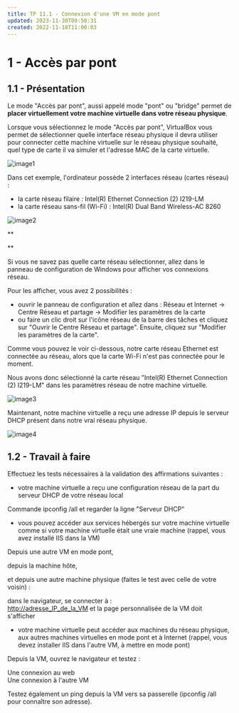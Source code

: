 ```yaml
---
title: TP 11.1 - Connexion d'une VM en mode pont
updated: 2023-11-30T09:50:31
created: 2022-11-18T11:00:03
---
```


# 1 - Accès par pont

## 1.1 - Présentation

Le mode "Accès par pont", aussi appelé mode "pont" ou "bridge" permet de **placer virtuellement votre machine virtuelle dans votre réseau physique**.

Lorsque vous sélectionnez le mode "Accès par pont", VirtualBox vous permet de sélectionner quelle interface réseau physique il devra utiliser pour connecter cette machine virtuelle sur le réseau physique souhaité, quel type de carte il va simuler et l'adresse MAC de la carte virtuelle.

![image1](resources/3e1d42be6c394769ac7506f0ec1a0a2f.jpg)

Dans cet exemple, l'ordinateur possède 2 interfaces réseau (cartes réseau) :
- la carte réseau filaire : Intel(R) Ethernet Connection (2) I219-LM
- la carte réseau sans-fil (Wi-Fi) : Intel(R) Dual Band Wireless-AC 8260

![image2](resources/c7685e57c0d44a19b4b0e0ccbd0fe22d.jpg)

**

**

Si vous ne savez pas quelle carte réseau sélectionner, allez dans le panneau de configuration de Windows pour afficher vos connexions réseau.

Pour les afficher, vous avez 2 possibilités :
- ouvrir le panneau de configuration et allez dans : Réseau et Internet -\> Centre Réseau et partage -\> Modifier les paramètres de la carte
- ou faire un clic droit sur l'icône réseau de la barre des tâches et cliquez sur "Ouvrir le Centre Réseau et partage". Ensuite, cliquez sur "Modifier les paramètres de la carte".

Comme vous pouvez le voir ci-dessous, notre carte réseau Ethernet est connectée au réseau, alors que la carte Wi-Fi n'est pas connectée pour le moment.

Nous avons donc sélectionné la carte réseau "Intel(R) Ethernet Connection (2) I219-LM" dans les paramètres réseau de notre machine virtuelle.

![image3](resources/457bcea652d54a3594a58cf6d6cbe0b2.jpg)

Maintenant, notre machine virtuelle a reçu une adresse IP depuis le serveur DHCP présent dans notre vrai réseau physique.

![image4](resources/f239c97391d54c4abf8bbfedec940574.jpg)

## 1.2 - Travail à faire

Effectuez les tests nécessaires à la validation des affirmations suivantes :

- votre machine virtuelle a reçu une configuration réseau de la part du serveur DHCP de votre réseau local

Commande ipconfig /all et regarder la ligne "Serveur DHCP"

- vous pouvez accéder aux services hébergés sur votre machine virtuelle comme si votre machine virtuelle était une vraie machine (rappel, vous avez installé IIS dans la VM)

Depuis une autre VM en mode pont,

depuis la machine hôte,

et depuis une autre machine physique (faites le test avec celle de votre voisin) :

dans le navigateur, se connecter à :  
<http://adresse_IP_de_la_VM> et la page personnalisée de la VM doit s'afficher

- votre machine virtuelle peut accéder aux machines du réseau physique, aux autres machines virtuelles en mode pont et à Internet (rappel, vous devez installer IIS dans l'autre VM, à mettre en mode pont)

Depuis la VM, ouvrez le navigateur et testez :

Une connexion au web  
Une connexion à l'autre VM

Testez également un ping depuis la VM vers sa passerelle (ipconfig /all pour connaître son adresse).
